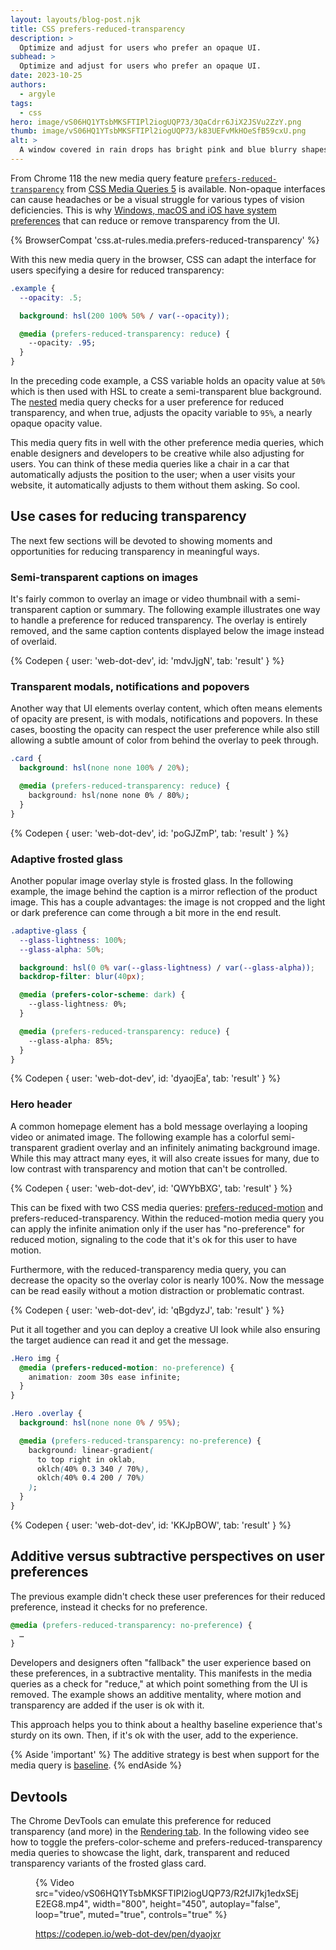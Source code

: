 ```yaml
---
layout: layouts/blog-post.njk
title: CSS prefers-reduced-transparency
description: >
  Optimize and adjust for users who prefer an opaque UI.
subhead: >
  Optimize and adjust for users who prefer an opaque UI.
date: 2023-10-25
authors:
  - argyle
tags:
  - css
hero: image/vS06HQ1YTsbMKSFTIPl2iogUQP73/3QaCdrr6JiX2JSVu2ZzY.png
thumb: image/vS06HQ1YTsbMKSFTIPl2iogUQP73/k83UEFvMkHOeSfB59cxU.png
alt: >
  A window covered in rain drops has bright pink and blue blurry shapes beyond the glass that are likely neon lights but they can't be fully made out.
---
```


From Chrome 118 the new media query feature
[`prefers-reduced-transparency`](https://developer.mozilla.org/docs/Web/CSS/@media/prefers-reduced-transparency)
from [CSS Media Queries
5](https://www.w3.org/TR/mediaqueries-5/#prefers-reduced-transparency) is
available. Non-opaque interfaces can cause headaches or be a visual struggle for
various types of vision deficiencies. This is why [Windows, macOS and iOS have
system
preferences](https://psdtohtml.dev/ideas/accessibility-transparencies-css/#:~:text=How%20to%20activate%20transparency%20reduction)
that can reduce or remove transparency from the UI.

{% BrowserCompat 'css.at-rules.media.prefers-reduced-transparency' %}

With this new media query in the browser, CSS can adapt the interface for users
specifying a desire for reduced transparency:

```css
.example {
  --opacity: .5;

  background: hsl(200 100% 50% / var(--opacity));

  @media (prefers-reduced-transparency: reduce) {
    --opacity: .95;
  }
}
```

In the preceding code example, a CSS variable holds an opacity value at `50%`
which is then used with HSL to create a semi-transparent blue background. The
[nested](/articles/css-nesting/) media query checks for a user preference for
reduced transparency, and when true, adjusts the opacity variable to `95%`, a
nearly opaque opacity value.

This media query fits in well with the other preference media queries, which
enable designers and developers to be creative while also adjusting for users.
You can think of these media queries like a chair in a car that automatically
adjusts the position to the user; when a user visits your website, it
automatically adjusts to them without them asking. So cool.

## Use cases for reducing transparency

The next few sections will be devoted to showing moments and opportunities for
reducing transparency in meaningful ways.

### Semi-transparent captions on images

It's fairly common to overlay an image or video thumbnail with a
semi-transparent caption or summary. The following example illustrates one way
to handle a preference for reduced transparency. The overlay is entirely
removed, and the same caption contents displayed below the image instead of
overlaid.

{% Codepen {
  user: 'web-dot-dev',
  id: 'mdvJjgN',
  tab: 'result'
} %}

### Transparent modals, notifications and popovers

Another way that UI elements overlay content, which often means elements of
opacity are present, is with modals, notifications and popovers. In these cases,
boosting the opacity can respect the user preference while also still allowing a
subtle amount of color from behind the overlay to peek through.

```css
.card {
  background: hsl(none none 100% / 20%);

  @media (prefers-reduced-transparency: reduce) {
    background: hsl(none none 0% / 80%);
  }
}
```

{% Codepen {
  user: 'web-dot-dev',
  id: 'poGJZmP',
  tab: 'result'
} %}

### Adaptive frosted glass

Another popular image overlay style is frosted glass. In the following example,
the image behind the caption is a mirror reflection of the product image. This
has a couple advantages: the image is not cropped and the light or dark
preference can come through a bit more in the end result.

```css
.adaptive-glass {
  --glass-lightness: 100%;
  --glass-alpha: 50%;

  background: hsl(0 0% var(--glass-lightness) / var(--glass-alpha));
  backdrop-filter: blur(40px);

  @media (prefers-color-scheme: dark) {
    --glass-lightness: 0%;
  }

  @media (prefers-reduced-transparency: reduce) {
    --glass-alpha: 85%;
  }
}
```

{% Codepen {
  user: 'web-dot-dev',
  id: 'dyaojEa',
  tab: 'result'
} %}

### Hero header

A common homepage element has a bold message overlaying a looping video or
animated image. The following example has a colorful semi-transparent gradient
overlay and an infinitely animating background image. While this may attract
many eyes, it will also create issues for many, due to low contrast with
transparency and motion that can't be controlled.

{% Codepen {
  user: 'web-dot-dev',
  id: 'QWYbBXG',
  tab: 'result'
} %}

This can be fixed with two CSS media queries:
[prefers-reduced-motion](https://developer.mozilla.org/docs/Web/CSS/@media/prefers-reduced-motion)
and prefers-reduced-transparency. Within the reduced-motion media query you can
apply the infinite animation only if the user has "no-preference" for reduced
motion, signaling to the code that it's ok for this user to have motion.

Furthermore, with the reduced-transparency media query, you can decrease the
opacity so the overlay color is nearly 100%. Now the message can be read easily
without a motion distraction or problematic contrast.

{% Codepen {
  user: 'web-dot-dev',
  id: 'qBgdyzJ',
  tab: 'result'
} %}

Put it all together and you can deploy a creative UI look while also ensuring
the target audience can read it and get the message.

```css
.Hero img {
  @media (prefers-reduced-motion: no-preference) {
    animation: zoom 30s ease infinite;
  }
}

.Hero .overlay {
  background: hsl(none none 0% / 95%);

  @media (prefers-reduced-transparency: no-preference) {
    background: linear-gradient(
      to top right in oklab,
      oklch(40% 0.3 340 / 70%),
      oklch(40% 0.4 200 / 70%)
    );
  }
}
```

{% Codepen {
  user: 'web-dot-dev',
  id: 'KKJpBOW',
  tab: 'result'
} %}

## Additive versus subtractive perspectives on user preferences

The previous example didn't check these user preferences for their reduced
preference, instead it checks for no preference.

```css
@media (prefers-reduced-transparency: no-preference) {
  …
}
```

Developers and designers often "fallback" the user experience based on these
preferences, in a subtractive mentality. This manifests in the media queries as
a check for "reduce," at which point something from the UI is removed. The
example shows an additive mentality, where motion and transparency are added if
the user is ok with it.

This approach helps you to think about a healthy baseline experience that's
sturdy on its own. Then, if it's ok with the user, add to the experience.

{% Aside 'important' %}
The additive strategy is best when support for the media query is
[baseline](https://web.dev/blog/introducing-baseline).
{% endAside %}

## Devtools

The Chrome DevTools can emulate this preference for reduced transparency (and
more) in the [Rendering tab](/docs/devtools/rendering/). In the following video
see how to toggle the prefers-color-scheme and prefers-reduced-transparency
media queries to showcase the light, dark, transparent and reduced transparency
variants of the frosted glass card.

<figure>

  {% Video
    src="video/vS06HQ1YTsbMKSFTIPl2iogUQP73/R2fJI7kj1edxSEjE2EG8.mp4",
    width="800",
    height="450",
    autoplay="false",
    loop="true",
    muted="true",
    controls="true"
  %}

  <figcaption>
    <a href="https://codepen.io/web-dot-dev/pen/dyaojxr">https://codepen.io/web-dot-dev/pen/dyaojxr</a>
  </figcaption>

</figure>
